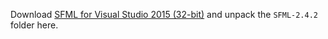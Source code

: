 Download [SFML for Visual Studio 2015 (32-bit)](https://www.sfml-dev.org/download/sfml/2.4.2/) and unpack the `SFML-2.4.2` folder here.
